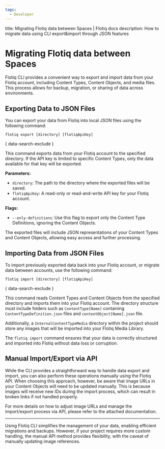 ```yaml
---
tags:
  - Developer
---
```


title: Migrating Flotiq data between Spaces | Flotiq docs
description: How to migrate data using CLI export&import through JSON features

# Migrating Flotiq data between Spaces

Flotiq CLI provides a convenient way to export and import data from your Flotiq account, including Content Types, Content Objects, and media files. This process allows for backup, migration, or sharing of data across environments.

## Exporting Data to JSON Files

You can export your data from Flotiq into local JSON files using the following command:

```
flotiq export [directory] [flotiqApiKey]
```
{ data-search-exclude }

This command exports data from your Flotiq account to the specified directory. If the API key is limited to specific Content Types, only the data available for that key will be exported.

**Parameters:**

- `directory`: The path to the directory where the exported files will be saved.
- `flotiqApiKey`: A read-only or read-and-write API key for your Flotiq account.

**Flags:**

- `--only-definitions`: Use this flag to export only the Content Type Definitions, ignoring the Content Objects.

The exported files will include JSON representations of your Content Types and Content Objects, allowing easy access and further processing.

## Importing Data from JSON Files

To import previously exported data back into your Flotiq account, or migrate data between accounts, use the following command:

```
flotiq import [directory] [flotiqApiKey]
```
{ data-search-exclude }


This command reads Content Types and Content Objects from the specified directory and imports them into your Flotiq account. The directory structure must include folders such as `ContentType[Name]` containing `ContentTypeDefinition.json` files and `contentObject[Name].json` file.

Additionally, a `InternalContentTypeMedia` directory within the project should store any images that will be imported into your Flotiq Media Library.

The `flotiq import` command ensures that your data is correctly structured and imported into Flotiq without data loss or corruption.

## Manual Import/Export via API

While the CLI provides a straightforward way to handle data export and import, you can also perform these operations manually using the Flotiq API. When choosing this approach, however, be aware that image URLs in your Content Objects will need to be updated manually. This is because images will receive new IDs during the import process, which can result in broken links if not handled properly.

For more details on how to adjust image URLs and manage the import/export process via API, please refer to the attached documentation.

---

Using Flotiq CLI simplifies the management of your data, enabling efficient migrations and backups. However, if your project requires more custom handling, the manual API method provides flexibility, with the caveat of manually updating image references.
